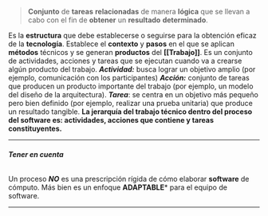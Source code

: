 > **Conjunto** de **tareas** **relacionadas** de manera **lógica** que se llevan a cabo con el fin de **obtener** un **resultado** **determinado**.

Es la **estructura** que debe establecerse o seguirse para la obtención eficaz de la **tecnología**.
Establece el **contexto** y **pasos** en el que se aplican **métodos** técnicos y se generan **productos** del **[[Trabajo]]**.
Es un conjunto de actividades, acciones y tareas que se ejecutan cuando va a crearse algún producto del trabajo.
	***Actividad:*** busca lograr un objetivo amplio (por ejemplo, comunicación con los participantes)
	***Acción:*** conjunto de tareas que producen un producto importante del trabajo (por ejemplo, un modelo del diseño de la arquitectura).
	***Tarea***: se centra en un objetivo más pequeño pero bien definido (por ejemplo, realizar una prueba unitaria) que produce un resultado tangible.
**La jerarquía del trabajo técnico dentro del proceso del software es: actividades, acciones que contiene y tareas constituyentes.**
****
###### **Tener en cuenta**
Un proceso ***NO*** es una prescripción rígida de cómo elaborar **software** de cómputo. 
Más bien es un enfoque **ADAPTABLE*** para el equipo de software.
****



